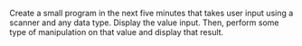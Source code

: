 Create a small program in the next five minutes that takes user input using a scanner and any data type. Display the value input. Then, perform some type of manipulation on that value and display that result.
